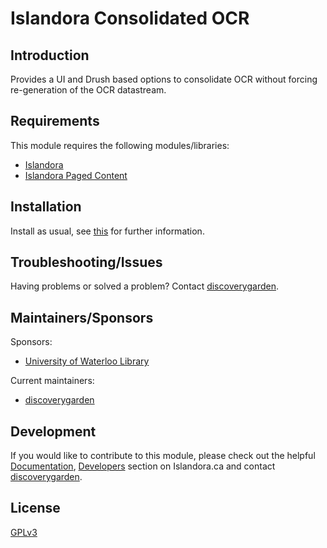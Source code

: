# Islandora Consolidated OCR

## Introduction

Provides a UI and Drush based options to consolidate OCR without forcing re-generation of the OCR datastream.

## Requirements

This module requires the following modules/libraries:

* [Islandora](https://github.com/islandora/islandora)
* [Islandora Paged Content](https://github.com/islandora/islandora_paged_content)

## Installation

Install as usual, see 
[this](https://drupal.org/documentation/install/modules-themes/modules-7) for 
further information.

## Troubleshooting/Issues

Having problems or solved a problem? Contact 
[discoverygarden](http://support.discoverygarden.ca).

## Maintainers/Sponsors

Sponsors:

* [University of Waterloo Library](http://digital.library.uwaterloo.ca)

Current maintainers:

* [discoverygarden](http://www.discoverygarden.ca)

## Development

If you would like to contribute to this module, please check out the helpful
[Documentation](https://github.com/Islandora/islandora/wiki#wiki-documentation-for-developers),
[Developers](http://islandora.ca/developers) section on Islandora.ca and
contact [discoverygarden](http://support.discoverygarden.ca).

## License

[GPLv3](http://www.gnu.org/licenses/gpl-3.0.txt)
